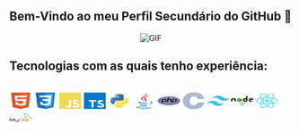 ## Bem-Vindo ao meu Perfil Secundário do GitHub 🥳

<p align="center">
  <img src="https://camo.githubusercontent.com/f2c809ba5658e10846468ce7fc6ed90e793d2eff9c3b99e3a50d107bc53cde3d/68747470733a2f2f692e6b796d2d63646e2e636f6d2f70686f746f732f696d616765732f6e657773666565642f3030312f3530312f3730322f6339342e676966" alt="GIF">
</p>

## Tecnologias com as quais tenho experiência:
<div style="display: inline_block"><br>
  <img align="center" alt="MIKE-HTML" height="30" width="40" src="https://raw.githubusercontent.com/devicons/devicon/master/icons/html5/html5-original.svg">
  <img align="center" alt="MIKE-CSS" height="30" width="40" src="https://raw.githubusercontent.com/devicons/devicon/master/icons/css3/css3-original.svg">
  <img align="center" alt="MIKE-Js" height="30" width="40" src="https://raw.githubusercontent.com/devicons/devicon/master/icons/javascript/javascript-plain.svg">
  <img align="center" alt="MIKE-Ts" height="30" width="40" src="https://raw.githubusercontent.com/devicons/devicon/master/icons/typescript/typescript-plain.svg">
  <img align="center" alt="MIKE-Python" height="30" width="40" src="https://raw.githubusercontent.com/devicons/devicon/master/icons/python/python-original.svg">
  <img align="center" alt="MIKE-Java" height="30" width="40" src="https://raw.githubusercontent.com/devicons/devicon/master/icons/java/java-original.svg">
  <img align="center" alt="MIKE-Php" height="30" width="40" src="https://raw.githubusercontent.com/devicons/devicon/master/icons/php/php-original.svg">
  <img align="center" alt="MIKE-C" height="30" width="40" src="https://raw.githubusercontent.com/devicons/devicon/master/icons/c/c-original.svg">
  <img align="center" alt="MIKE-Tail" height="30" width="40" src="https://raw.githubusercontent.com/devicons/devicon/master/icons/tailwindcss/tailwindcss-original.svg">
  <img align="center" alt="MIKE-Node" height="30" width="40" src="https://raw.githubusercontent.com/devicons/devicon/master/icons/nodejs/nodejs-original-wordmark.svg">
  <img align="center" alt="MIKE-React" height="30" width="40" src="https://raw.githubusercontent.com/devicons/devicon/master/icons/react/react-original.svg">
  <img align="center" alt="MIKE-SQL" height="30" width="40" src="https://raw.githubusercontent.com/devicons/devicon/master/icons/mysql/mysql-original-wordmark.svg">
</div>
  
  ##

  
</div>

